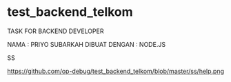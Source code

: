 # test_backend_telkom
TASK FOR BACKEND DEVELOPER


NAMA : PRIYO SUBARKAH
DIBUAT DENGAN : NODE.JS

SS

https://github.com/op-debug/test_backend_telkom/blob/master/ss/help.png
